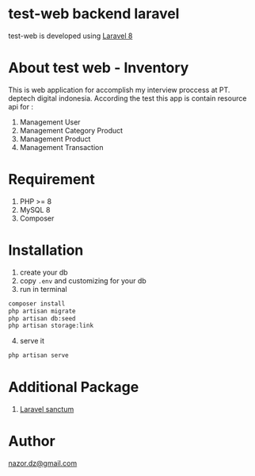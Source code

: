 # test-web backend laravel
test-web is developed using [Laravel 8](https://laravel.com/docs/8.x)

# About test web - Inventory
This is web application for accomplish my interview proccess at PT. deptech digital indonesia. According the test this app is contain resource api for :
1. Management User
2. Management Category Product
3. Management Product
4. Management Transaction

# Requirement
1. PHP >= 8
2. MySQL 8
3. Composer

# Installation
1. create your db
2. copy `.env` and customizing for your db
3. run in terminal
```bash
composer install
php artisan migrate
php artisan db:seed
php artisan storage:link
```
4. serve it
```bash
php artisan serve
```
# Additional Package
1. [Laravel sanctum](https://laravel.com/docs/8.x/sanctum)

# Author
nazor.dz@gmail.com

